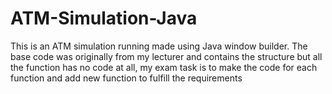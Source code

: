 # ATM-Simulation-Java
This is an ATM simulation running made using Java window builder. The base code was originally from my lecturer and contains the structure but all the function has no code at all, my exam task is to make the code for each function and add new function to fulfill the requirements
